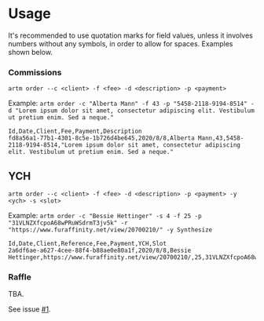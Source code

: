 # Usage

It's recommended to use quotation marks for field values, unless it involves numbers without any symbols, in order to allow for spaces. Examples shown below.

### Commissions

``artm order --c <client> -f <fee> -d <description> -p <payment>``

Example: ``artm order -c "Alberta Mann" -f 43 -p "5458-2118-9194-8514" -d "Lorem ipsum dolor sit amet, consectetur adipiscing elit. Vestibulum ut pretium enim. Sed a neque."``

```csv
Id,Date,Client,Fee,Payment,Description
fd8a56a1-77b1-4301-8c5e-1b726d4be645,2020/8/8,Alberta Mann,43,5458-2118-9194-8514,"Lorem ipsum dolor sit amet, consectetur adipiscing elit. Vestibulum ut pretium enim. Sed a neque."
```

## YCH

``artm order --c <client> -f <fee> -d <description> -p <payment> -y <ych> -s <slot>``

Example: ``artm order -c "Bessie Hettinger" -s 4 -f 25 -p "31VLNZXfcpoA68wPRuWSdrmT3jv5k" -r "https://www.furaffinity.net/view/20700210/" -y Synthesize``

```csv
Id,Date,Client,Reference,Fee,Payment,YCH,Slot
2a6df6ae-a627-4cee-88f4-b88ae0e80a1f,2020/8/8,Bessie Hettinger,https://www.furaffinity.net/view/20700210/,25,31VLNZXfcpoA68wPRuWSdrmT3jv5k,Synthesize,4
```

### Raffle

TBA. 

See issue [#1](https://github.com/tonytins/artm/issues/1).